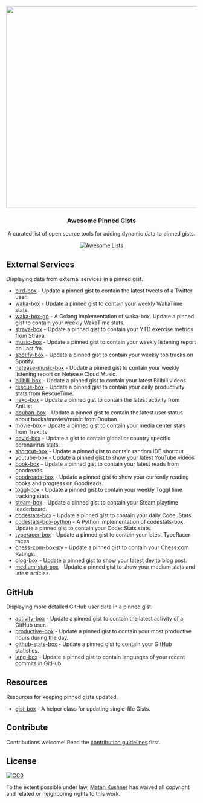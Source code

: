 <div class="github-widget" data-repo="matchai/awesome-pinned-gists"></div>
<script async src="https://pagead2.googlesyndication.com/pagead/js/adsbygoogle.js"></script><ins class="adsbygoogle" style="display:block" data-ad-client="ca-pub-6890694312814945" data-ad-slot="5473692530" data-ad-format="auto"  data-full-width-responsive="true"></ins><script>(adsbygoogle = window.adsbygoogle || []).push({});</script>
<p align="center">
  <img src="https://user-images.githubusercontent.com/4658208/57482610-14f64480-7273-11e9-862e-80d9fe332311.png" width="535">
  <h3 align="center">Awesome Pinned Gists</h3>
  <p align="center">A curated list of open source tools for adding dynamic data to pinned gists.<p>
  <p align="center">
    <a href="https://awesome.re"><img src="https://awesome.re/badge.svg" alt="Awesome Lists"></a>
  </p>
</p>



## External Services

Displaying data from external services in a pinned gist.

- [bird-box](https://github.com/matchai/bird-box) - Update a pinned gist to contain the latest tweets of a Twitter user.
- [waka-box](https://github.com/matchai/waka-box) - Update a pinned gist to contain your weekly WakaTime stats.
- [waka-box-go](https://github.com/YouEclipse/waka-box-go) - A Golang implementation of waka-box. Update a pinned gist to contain your weekly WakaTime stats.
- [strava-box](https://github.com/JohnPhamous/strava-box) - Update a pinned gist to contain your YTD exercise metrics from Strava.
- [music-box](https://github.com/jacc/music-box) - Update a pinned gist to contain your weekly listening report on Last.fm.
- [spotify-box](https://github.com/izayl/spotify-box) - Update a pinned gist to contain your weekly top tracks on Spotify.
- [netease-music-box](https://github.com/Leecason/netease-music-box) - Update a pinned gist to contain your weekly listening report on Netease Cloud Music.
- [bilibili-box](https://github.com/KeJunMao/bilibili-box) - Update a pinned gist to contain your latest Bilibili videos.
- [rescue-box](https://github.com/joshghent/rescue-box) - Update a pinned gist to contain your daily productivity stats from RescueTime.
- [neko-box](https://github.com/RangerDigital/neko-box) - Update a pinned gist to contain the latest activity from AniList.
- [douban-box](https://github.com/CodeDaraW/douban-box) - Update a pinned gist to contain the latest user status about books/movies/music from Douban.
- [movie-box](https://github.com/LuisAlejandro/movie-box) - Update a pinned gist to contain your media center stats from Trakt.tv.
- [covid-box](https://github.com/puf17640/covid-box) - Update a gist to contain global or country specific coronavirus stats.
- [shortcut-box](https://github.com/artemnovichkov/shortcut-box) - Update a pinned gist to contain random IDE shortcut
- [youtube-box](https://github.com/SinaKhalili/youtube-box) - Update a pinned gist to show your latest YouTube videos
- [book-box](https://github.com/amorriscode/book-box) - Update a pinned gist to contain your latest reads from goodreads
- [goodreads-box](https://github.com/mdluo/goodreads-box) - Update a pinned gist to show your currently reading books and progress on Goodreads.
- [toggl-box](https://github.com/tobimori/toggl-box) - Update a pinned gist to contain your weekly Toggl time tracking stats
- [steam-box](https://github.com/YouEclipse/steam-box) - Update a pinned gist to contain your Steam playtime leaderboard.
- [codestats-box](https://github.com/Ancientwood/codestats-box) - Update a pinned gist to contain your daily Code::Stats.
- [codestats-box-python](https://github.com/aksh1618/codestats-box-python) - A Python implementation of codestats-box. Update a pinned gist to contain your Code::Stats stats.
- [typeracer-box](https://github.com/tobimori/typeracer-box) - Update a pinned gist to contain your latest TypeRacer races
- [chess-com-box-py](https://github.com/sciencepal/chess-com-box-py) - Update a pinned gist to contain your Chess.com Ratings.
- [blog-box](https://github.com/Aveek-Saha/blog-box) - Update a pinned gist to show your latest dev.to blog post.
- [medium-stat-box](https://github.com/kylemocode/medium-stat-box) - Update a pinned gist to show your medium stats and latest articles.

## GitHub

Displaying more detailed GitHub user data in a pinned gist.

- [activity-box](https://github.com/JasonEtco/activity-box) - Update a pinned gist to contain the latest activity of a GitHub user.
- [productive-box](https://github.com/maxam2017/productive-box) - Update a pinned gist to contain your most productive hours during the day.
- [github-stats-box](https://github.com/bokub/github-stats-box) - Update a pinned gist to contain your GitHub statistics.
- [lang-box](https://github.com/inokawa/lang-box) - Update a pinned gist to contain languages of your recent commits in GitHub

## Resources

Resources for keeping pinned gists updated.

- [gist-box](https://github.com/JasonEtco/gist-box) - A helper class for updating single-file Gists.

## Contribute

Contributions welcome! Read the [contribution guidelines](https://github.com/matchai/awesome-pinned-gists/blob/master/contributing.md) first.

## License

[![CC0](https://mirrors.creativecommons.org/presskit/buttons/88x31/svg/cc-zero.svg)](https://creativecommons.org/publicdomain/zero/1.0)

To the extent possible under law, [Matan Kushner](https://github.com/matchai) has waived all copyright and
related or neighboring rights to this work.